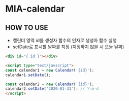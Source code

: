 # MIA-calendar

## HOW TO USE
- 캘린더 영역 id를 생성자 함수의 인자로 생성자 함수 실행
- setDate로 표시할 날짜를 지정 (지정하지 않을 시 오늘 날짜)
```html
<div id="{ id }"></div>

<script type="text/javscript">
const calendar1 = new Calendar('{id}');
calendar1.setDate();

const calendar2 = new Calendar('{id}');
calendar2.setDate('2020-01-31'); // Y-m-d
</script>
```